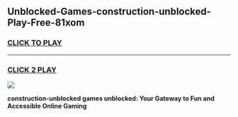 
## Unblocked-Games-construction-unblocked-Play-Free-81xom
<h3>
<a href="https://premium76.site?title=construction-unblocked&ref=18A1">CLICK TO PLAY</a></h3>
<hr>

<h3>
<a href="https://premium76.site?title=construction-unblocked&ref=18A1">CLICK 2 PLAY</a>
  
</h3>

<a href="https://premium76.site?title=construction-unblocked&ref=18A1"><img src="https://clearcache.store/games.png"></a>


**construction-unblocked games unblocked: Your Gateway to Fun and Accessible Online Gaming**
